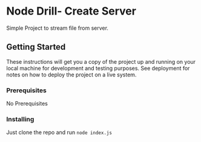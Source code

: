 # Node Drill- Create Server

Simple Project to stream file from server.

## Getting Started

These instructions will get you a copy of the project up and running on your local machine for development and testing purposes. See deployment for notes on how to deploy the project on a live system.

### Prerequisites
No Prerequisites

### Installing

Just clone the repo and run `node index.js`

